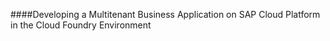 ####Developing a Multitenant Business Application on SAP Cloud Platform in the Cloud Foundry Environment